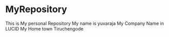 # MyRepository
This is My personal Repository
My name is yuvaraja
My Company Name in LUCID
My Home town Tiruchengode
